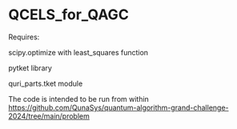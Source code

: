 # QCELS_for_QAGC
Requires:

scipy.optimize with least_squares function

pytket library

quri_parts.tket module


The code is intended to be run from within https://github.com/QunaSys/quantum-algorithm-grand-challenge-2024/tree/main/problem
